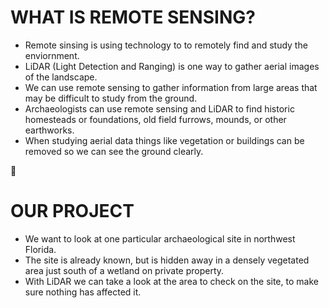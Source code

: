 # WHAT IS REMOTE SENSING?
- Remote sinsing is using technology to to remotely find and study the enviornment.
- LiDAR (Light Detection and Ranging) is one way to gather aerial images of the landscape.
- We can use remote sensing to gather information from large areas that may be difficult to study from the ground.
- Archaeologists can use remote sensing and LiDAR to find historic homesteads or foundations, old field furrows, mounds, or other earthworks.
- When studying aerial data things like vegetation or buildings can be removed so we can see the ground clearly.

:sweet_potato:

# OUR PROJECT
- We want to look at one particular archaeological site in northwest Florida. 
- The site is already known, but is hidden away in a densely vegetated area just south of a wetland on private property. 
- With LiDAR we can take a look at the area to check on the site, to make sure nothing has affected it.

